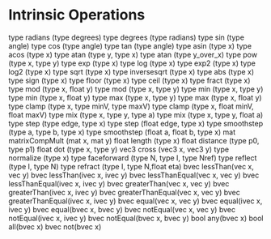 # Intrinsic Operations 

type radians (type degrees)
type degrees (type radians)
type sin (type angle)
type cos (type angle)
type tan (type angle)
type asin (type x)
type acos (type x)
type atan (type y, type x)
type atan (type y_over_x)
type pow (type x, type y)
type exp (type x)
type log (type x)
type exp2 (type x)
type log2 (type x)
type sqrt (type x)
type inversesqrt (type x)
type abs (type x)
type sign (type x)
type floor (type x)
type ceil (type x)
type fract (type x)
type mod (type x, float y)
type mod (type x, type y)
type min (type x, type y)
type min (type x, float y)
type max (type x, type y)
type max (type x, float y)
type clamp (type x, type minV, type maxV)
type clamp (type x, float minV, float maxV)
type mix (type x, type y, type a)
type mix (type x, type y, float a)
type step (type edge, type x)
type step (float edge, type x)
type smoothstep (type a, type b, type x)
type smoothstep (float a, float b, type x)
mat matrixCompMult (mat x, mat y)
float length (type x)
float distance (type p0, type p1)
float dot (type x, type y)
vec3 cross (vec3 x, vec3 y)
type normalize (type x)
type faceforward (type N, type I, type Nref)
type reflect (type I, type N)
type refract (type I, type N,float eta)
bvec lessThan(vec x, vec y)
bvec lessThan(ivec x, ivec y)
bvec lessThanEqual(vec x, vec y)
bvec lessThanEqual(ivec x, ivec y)
bvec greaterThan(vec x, vec y)
bvec greaterThan(ivec x, ivec y)
bvec greaterThanEqual(vec x, vec y)
bvec greaterThanEqual(ivec x, ivec y)
bvec equal(vec x, vec y)
bvec equal(ivec x, ivec y)
bvec equal(bvec x, bvec y)
bvec notEqual(vec x, vec y)
bvec notEqual(ivec x, ivec y)
bvec notEqual(bvec x, bvec y)
bool any(bvec x)
bool all(bvec x)
bvec not(bvec x)

